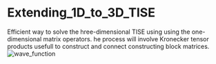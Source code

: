# Extending_1D_to_3D_TISE
Efficient way to solve the hree-dimensional TISE  using using the one-dimensional matrix operators. he process will involve Kronecker tensor products usefull to construct and connect  constructing block matrices.
![wave_function](https://github.com/elvira123-hub/Extending_1D_to_3D_Schrodinger_Equation/assets/72647134/d018e057-da02-4910-a770-dab08186ed9c)
